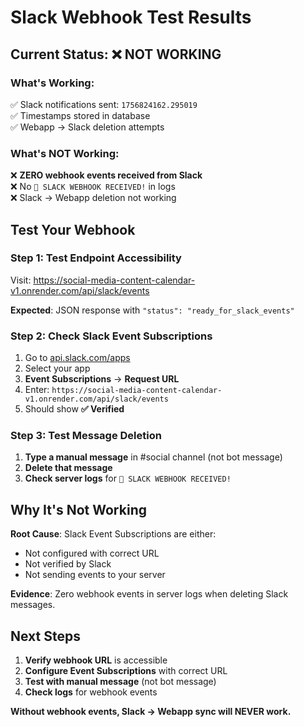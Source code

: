 # Slack Webhook Test Results

## Current Status: ❌ NOT WORKING

### What's Working:
✅ Slack notifications sent: `1756824162.295019`  
✅ Timestamps stored in database  
✅ Webapp → Slack deletion attempts  

### What's NOT Working:
❌ **ZERO webhook events received from Slack**  
❌ No `🔨 SLACK WEBHOOK RECEIVED!` in logs  
❌ Slack → Webapp deletion not working  

## Test Your Webhook

### Step 1: Test Endpoint Accessibility
Visit: https://social-media-content-calendar-v1.onrender.com/api/slack/events

**Expected**: JSON response with `"status": "ready_for_slack_events"`

### Step 2: Check Slack Event Subscriptions
1. Go to [api.slack.com/apps](https://api.slack.com/apps)
2. Select your app
3. **Event Subscriptions** → **Request URL**
4. Enter: `https://social-media-content-calendar-v1.onrender.com/api/slack/events`
5. Should show **✅ Verified**

### Step 3: Test Message Deletion
1. **Type a manual message** in #social channel (not bot message)
2. **Delete that message**
3. **Check server logs** for `🔨 SLACK WEBHOOK RECEIVED!`

## Why It's Not Working

**Root Cause**: Slack Event Subscriptions are either:
- Not configured with correct URL
- Not verified by Slack
- Not sending events to your server

**Evidence**: Zero webhook events in server logs when deleting Slack messages.

## Next Steps

1. **Verify webhook URL** is accessible
2. **Configure Event Subscriptions** with correct URL
3. **Test with manual message** (not bot message)
4. **Check logs** for webhook events

**Without webhook events, Slack → Webapp sync will NEVER work.**